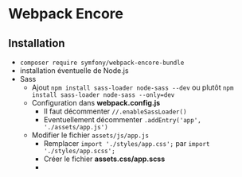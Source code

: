 # Webpack Encore

## Installation
- `composer require symfony/webpack-encore-bundle`
- installation éventuelle de Node.js
- Sass
	- Ajout `npm install sass-loader node-sass --dev` ou plutôt `npm install sass-loader node-sass --only=dev`
	- Configuration dans **webpack.config.js**
		- Il faut décommenter `//.enableSassLoader()`
		- Eventuellement décommenter `.addEntry('app', './assets/app.js')`
	- Modifier le fichier `assets/js/app.js`
		- Remplacer `import './styles/app.css';` par `import './styles/app.scss';`
		- Créer le fichier **assets.css/app.scss**
		- 